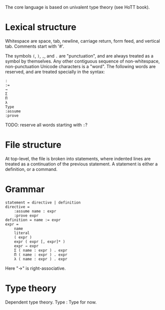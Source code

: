 The core language is based on univalent type theory (see HoTT book).

# Lexical structure

Whitespace are space, tab, newline, carriage return, form feed, and vertical tab.
Comments start with '#'.

The symbols `(`, `)`, `,`, and `.` are "punctuation", and are always treated as a
symbol by themselves. Any other contiguous sequence of non-whitespace,
non-punctuation Unicode characters is a "word". The following words are
reserved, and are treated specially in the syntax:

```
:
:=
→
Σ
Π
λ
Type
:assume
:prove
```

TODO: reserve all words starting with `:`?

# File structure

At top-level, the file is broken into statements, where indented lines are
treated as a continuation of the previous statement. A statement is either
a definition, or a command. 

# Grammar

```
statement = directive | definition
directive =
    :assume name : expr
    :prove expr
definition = name := expr
expr =
    name
    literal
    ( expr )
    expr ( expr [, expr]* )
    expr → expr
    Σ ( name : expr ) . expr
    Π ( name : expr ) . expr
    λ ( name : expr ) . expr
```

Here "→" is right-associative.

# Type theory

Dependent type theory. Type : Type for now.
